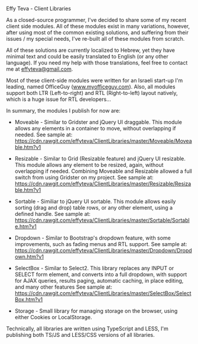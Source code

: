 Effy Teva - Client Libraries

As a closed-source programmer, I've decided to share some of my recent client side modules.
All of these modules exist in many variations, however, after using most of the common existing solutions, and suffering from their issues / my special needs, I've re-built all of these modules from scratch.

All of these solutions are currently localized to Hebrew, yet they have minimal text and could be easily translated to English (or any other language). If you need my help with those translations, feel free to contact me at effyteva@gmail.com.

Most of these client-side modules were written for an Israeli start-up I'm leading, named OfficeGuy (www.myofficeguy.com). 
Also, all modules support both LTR (Left-to-right) and RTL (Right-to-left) layout natively, which is a huge issue for RTL developers...

In summary, the modules I publish for now are:
* Moveable - Similar to Gridster and jQuery UI draggable.
This module allows any elements in a container to move, without overlapping if needed.
See sample at: https://cdn.rawgit.com/effyteva/ClientLibraries/master/Moveable/Moveable.htm?v1

* Resizable - Similar to Grid (Resizable feature) and jQuery UI resizable.
This module allows any element to be resized, again, without overlapping if needed.
Combining Moveable and Resizable allowed a full switch from using Gridster on my project.
See sample at: https://cdn.rawgit.com/effyteva/ClientLibraries/master/Resizable/Resizable.htm?v1

* Sortable - Similiar to jQuery UI sortable.
This module allows easily sorting (drag and drop) table rows, or any other element, using a defined handle.
See sample at: https://cdn.rawgit.com/effyteva/ClientLibraries/master/Sortable/Sortable.htm?v1

* Dropdown - Similar to Bootstrap's dropdown feature, with some improvements, such as fading menus and RTL support.
See sample at: https://cdn.rawgit.com/effyteva/ClientLibraries/master/Dropdown/Dropdown.htm?v1

* SelectBox - Similar to Select2.
This library replaces any INPUT or SELECT form element, and converts into a full dropdown, with support for AJAX queries, results paging, automatic caching, in place editing, and many other features
See sample at: https://cdn.rawgit.com/effyteva/ClientLibraries/master/SelectBox/SelectBox.htm?v1

* Storage - Small library for managing storage on the browser, using either Cookies or LocalStorage.

Technically, all libraries are written using TypeScript and LESS, I'm publishing both TS/JS and LESS/CSS versions of all libraries.